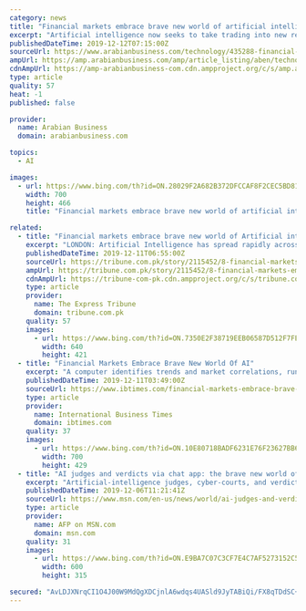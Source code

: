 ```yaml
---
category: news
title: "Financial markets embrace brave new world of artificial intelligence"
excerpt: "Artificial intelligence now seeks to take trading into new realms, where 'machine learning' software compares dozens of databases in the blink of an eye to monitor risk Artificial Intelligence has spread rapidly across markets in recent years as traders constantly strive to gain the upper hand, while regulators have given a guarded welcome to ..."
publishedDateTime: 2019-12-12T07:15:00Z
sourceUrl: https://www.arabianbusiness.com/technology/435288-financial-markets-embrace-brave-new-world-of-ai
ampUrl: https://amp.arabianbusiness.com/amp/article_listing/aben/technology/435288-financial-markets-embrace-brave-new-world-of-ai
cdnAmpUrl: https://amp-arabianbusiness-com.cdn.ampproject.org/c/s/amp.arabianbusiness.com/amp/article_listing/aben/technology/435288-financial-markets-embrace-brave-new-world-of-ai
type: article
quality: 57
heat: -1
published: false

provider:
  name: Arabian Business
  domain: arabianbusiness.com

topics:
  - AI

images:
  - url: https://www.bing.com/th?id=ON.28029F2A682B372DFCCAF8F2CEC5BD81
    width: 700
    height: 466
    title: "Financial markets embrace brave new world of artificial intelligence"

related:
  - title: "Financial markets embrace brave new world of Artificial intelligence"
    excerpt: "LONDON: Artificial Intelligence has spread rapidly across markets in recent years as traders constantly strive to gain the upper hand, while regulators have given a guarded welcome to the cutting-edge technology. High-frequency trading propelled by algorithms has reigned over the past decade, as banks and funds take advantage of small price ..."
    publishedDateTime: 2019-12-11T06:55:00Z
    sourceUrl: https://tribune.com.pk/story/2115452/8-financial-markets-embrace-brave-new-world-artificial-intelligence/
    ampUrl: https://tribune.com.pk/story/2115452/8-financial-markets-embrace-brave-new-world-artificial-intelligence/
    cdnAmpUrl: https://tribune-com-pk.cdn.ampproject.org/c/s/tribune.com.pk/story/2115452/8-financial-markets-embrace-brave-new-world-artificial-intelligence/
    type: article
    provider:
      name: The Express Tribune
      domain: tribune.com.pk
    quality: 57
    images:
      - url: https://www.bing.com/th?id=ON.7350E2F38719EEB06587D512F7FEF57B
        width: 640
        height: 421
  - title: "Financial Markets Embrace Brave New World Of AI"
    excerpt: "A computer identifies trends and market correlations, runs models, forecasts outcomes, and arrives at the decision to buy or sell by itself. AI can assist investment funds and portfolio managers to manage risk -- and pick which stocks are best for which clients. Banks deploy AI to help detect fraudulent activity, stop computer attacks and lower ..."
    publishedDateTime: 2019-12-11T03:49:00Z
    sourceUrl: https://www.ibtimes.com/financial-markets-embrace-brave-new-world-ai-2883261
    type: article
    provider:
      name: International Business Times
      domain: ibtimes.com
    quality: 37
    images:
      - url: https://www.bing.com/th?id=ON.10E80718BADF6231E76F23627BB6EFAE
        width: 700
        height: 429
  - title: "AI judges and verdicts via chat app: the brave new world of China's digital courts"
    excerpt: "Artificial-intelligence judges, cyber-courts, and verdicts delivered on chat apps -- welcome to China's brave new world of justice spotlighted by authorities this week. The paper was released this week as judicial authorities gave journalists a glimpse inside a \"cyber court\" -- the country's first -- established in 2017 in the eastern city of Hangzhou to deal with legal disputes that have a digital aspect."
    publishedDateTime: 2019-12-06T11:21:41Z
    sourceUrl: https://www.msn.com/en-us/news/world/ai-judges-and-verdicts-via-chat-app-the-brave-new-world-of-chinas-digital-courts/ar-BBXQkYd
    type: article
    provider:
      name: AFP on MSN.com
      domain: msn.com
    quality: 31
    images:
      - url: https://www.bing.com/th?id=ON.E9BA7C07C3CF7E4C7AF5273152C57D64
        width: 600
        height: 315

secured: "AvLDJXNrqCI1O4J00W9MdQgXDCjnlA6wdqs4UASld9JyTABiQi/FX8qTDdSC+T9TtKXLzG+ThjVl/Aaex7tpIpg29hpJVu1RlO9xjwHxzRoYinqfRclt+d+Uvc9UA3g68hbYylxBM9pC7lEVCRwDYHf1qnA72bdJgpvO71ZdfmShXfZ4o2gt1j1ZlDE5M0guzciagMoAMSe9P5goiXpuTC7ek+l1//xYX+QhO4zdS+57UnHxjrk8WxNtCwaRNZLRbFMNU06/NI+00yIroOqQrA==;enLnIhcfveA7zSaVI06dEw=="
---
```


